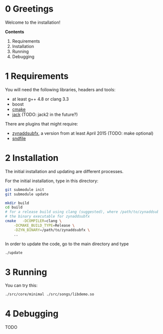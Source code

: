 # 0 Greetings
Welcome to the installation!

**Contents**

  1. Requirements
  2. Installation
  3. Running
  4. Debugging

# 1 Requirements
You will need the following libraries, headers and tools:
  * at least g++ 4.8 or clang 3.3
  * boost
  * [cmake](http://www.cmake.org/)
  * [jack](https://github.com/jackaudio) (TODO: jack2 in the future?)

There are plugins that might require:
  * [zynaddsubfx](http://zynaddsubfx.sourceforge.net/), a version from at least April 2015 (TODO: make optional)
  * [sndfile](http://www.mega-nerd.com/libsndfile/)

# 2 Installation
The initial installation and updating are different processes.

For the initial installation, type in this directory:
```sh
git submodule init
git submodule update

mkdir build
cd build
# for a release build using clang (suggested), where /path/to/zynaddsubfx is
# the binary executable for zynaddsubfx
cmake	-DCOMPILER=clang \
	-DCMAKE_BUILD_TYPE=Release \
	-DZYN_BINARY=/path/to/zynaddsubfx \
	..
```

In order to update the code, go to the main directory and type
```sh
./update
```

# 3 Running
You can try this:
```sh
./src/core/minimal ./src/songs/libdemo.so
```

# 4 Debugging
TODO

